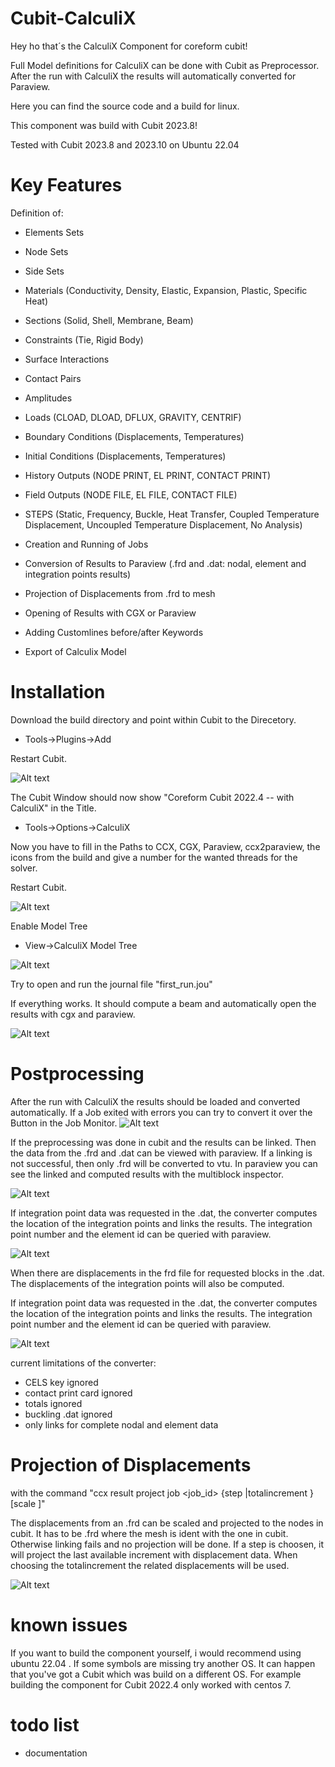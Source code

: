 # Cubit-CalculiX
Hey ho that´s the CalculiX Component for coreform cubit!

Full Model definitions for CalculiX can be done with Cubit as Preprocessor.
After the run with CalculiX the results will automatically converted for Paraview.

Here you can find the source code and a build for linux.
 
This component was build with Cubit 2023.8! 

Tested with Cubit 2023.8 and 2023.10 on Ubuntu 22.04

# Key Features
Definition of:
- Elements Sets
- Node Sets
- Side Sets
- Materials (Conductivity, Density, Elastic, Expansion, Plastic, Specific Heat)
- Sections (Solid, Shell, Membrane, Beam)
- Constraints (Tie, Rigid Body)
- Surface Interactions
- Contact Pairs
- Amplitudes
- Loads (CLOAD, DLOAD, DFLUX, GRAVITY, CENTRIF)
- Boundary Conditions (Displacements, Temperatures)
- Initial Conditions (Displacements, Temperatures)
- History Outputs (NODE PRINT, EL PRINT, CONTACT PRINT)
- Field Outputs (NODE FILE, EL FILE, CONTACT FILE)
- STEPS (Static, Frequency, Buckle, Heat Transfer, Coupled Temperature Displacement, Uncoupled Temperature Displacement, No Analysis)
- Creation and Running of Jobs
- Conversion of Results to Paraview (.frd and .dat: nodal, element and integration points results)
- Projection of Displacements from .frd to mesh
- Opening of Results with CGX or Paraview
- Adding Customlines before/after Keywords

- Export of Calculix Model

# Installation

Download the build directory and point within Cubit to the Direcetory.

- Tools->Plugins->Add

Restart Cubit.

![Alt text](/doc/Setup_00.png?raw=true "Add Component")

The Cubit Window should now show "Coreform Cubit 2022.4 -- with CalculiX" in the Title.

- Tools->Options->CalculiX

Now you have to fill in the Paths to CCX, CGX, Paraview, ccx2paraview, the icons from the build and give a number for the wanted threads for the solver.

Restart Cubit.

![Alt text](/doc/Setup_01.png?raw=true "Setup Options")

Enable Model Tree

- View->CalculiX Model Tree

![Alt text](/doc/Setup_02.png?raw=true "Show Model Tree")

Try to open and run the journal file "first_run.jou"

If everything works. It should compute a beam and automatically open the results with cgx and paraview.

![Alt text](/doc/Setup_03.png?raw=true "After First Run")

# Postprocessing

After the run with CalculiX the results should be loaded and converted automatically. If a Job exited with errors you can try to convert it over the Button in the Job Monitor.
![Alt text](/doc/postprocessing_01.png?raw=true "convert")

If the preprocessing was done in cubit and the results can be linked. Then the data from the .frd and .dat can be viewed with paraview. If a linking is not successful, then only .frd will be converted to vtu.
In paraview you can see the linked and computed results with the multiblock inspector.

![Alt text](/doc/postprocessing_02.png?raw=true "multiblock inspector")

If integration point data was requested in the .dat, the converter computes the location of the integration points and links the results. The integration point number and the element id can be queried with paraview.

![Alt text](/doc/postprocessing_03.png?raw=true "integration points")

When there are displacements in the frd file for requested blocks in the .dat. The displacements of the integration points will also be computed.

If integration point data was requested in the .dat, the converter computes the location of the integration points and links the results. The integration point number and the element id can be queried with paraview.

![Alt text](/doc/postprocessing_04.png?raw=true "integration points displacements")

current limitations of the converter:
- CELS key ignored
- contact print card ignored
- totals ignored
- buckling .dat ignored
- only links for complete nodal and element data

# Projection of Displacements

with the command "ccx result project job <job_id> {step <step>|totalincrement <totalincrement>} [scale <scale>]"

The displacements from an .frd can be scaled and projected to the nodes in cubit. It has to be .frd where the mesh is ident with the one in cubit.
Otherwise linking fails and no projection will be done. If a step is choosen, it will project the last available increment with displacement data.
When choosing the totalincrement the related displacements will be used.

![Alt text](/doc/projection_01.png?raw=true "projection of displacements")

# known issues
If you want to build the component yourself, i would recommend using ubuntu 22.04 . If some symbols are missing try another OS.
It can happen that you've got a Cubit which was build on a different OS. For example building the component for Cubit 2022.4 only worked with centos 7.

# todo list
- documentation
